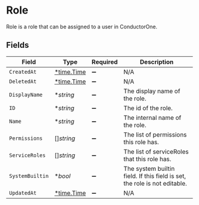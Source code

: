 # Role

Role is a role that can be assigned to a user in ConductorOne.


## Fields

| Field                                                                     | Type                                                                      | Required                                                                  | Description                                                               |
| ------------------------------------------------------------------------- | ------------------------------------------------------------------------- | ------------------------------------------------------------------------- | ------------------------------------------------------------------------- |
| `CreatedAt`                                                               | [*time.Time](https://pkg.go.dev/time#Time)                                | :heavy_minus_sign:                                                        | N/A                                                                       |
| `DeletedAt`                                                               | [*time.Time](https://pkg.go.dev/time#Time)                                | :heavy_minus_sign:                                                        | N/A                                                                       |
| `DisplayName`                                                             | **string*                                                                 | :heavy_minus_sign:                                                        | The display name of the role.                                             |
| `ID`                                                                      | **string*                                                                 | :heavy_minus_sign:                                                        | The id of the role.                                                       |
| `Name`                                                                    | **string*                                                                 | :heavy_minus_sign:                                                        | The internal name of the role.                                            |
| `Permissions`                                                             | []*string*                                                                | :heavy_minus_sign:                                                        | The list of permissions this role has.                                    |
| `ServiceRoles`                                                            | []*string*                                                                | :heavy_minus_sign:                                                        | The list of serviceRoles that this role has.                              |
| `SystemBuiltin`                                                           | **bool*                                                                   | :heavy_minus_sign:                                                        | The system builtin field. If this field is set, the role is not editable. |
| `UpdatedAt`                                                               | [*time.Time](https://pkg.go.dev/time#Time)                                | :heavy_minus_sign:                                                        | N/A                                                                       |